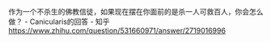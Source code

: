 作为一个不杀生的佛教信徒，如果现在摆在你面前的是杀一人可救百人，你会怎么做？ - Canicularis的回答 - 知乎
https://www.zhihu.com/question/531660971/answer/2719016996
